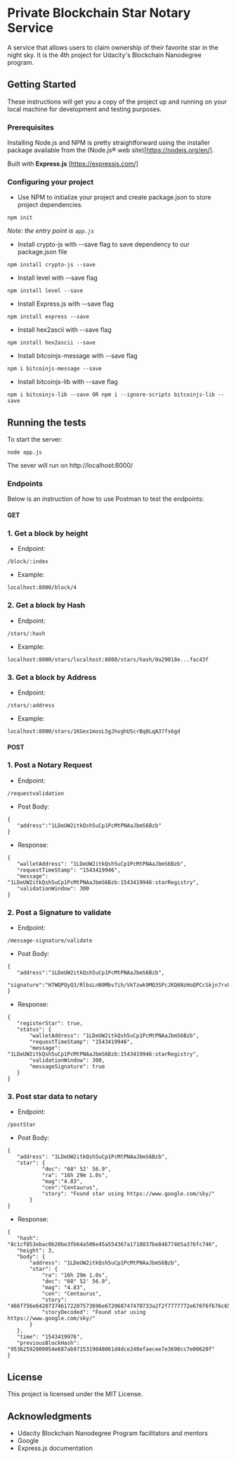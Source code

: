 # Private Blockchain Star Notary Service

A service that allows users to claim ownership of their favorite star in the night sky. It is the 4th project for Udacity's Blockchain Nanodegree program.

## Getting Started

These instructions will get you a copy of the project up and running on your local machine for development and testing purposes.

### Prerequisites

Installing Node.js and NPM is pretty straightforward using the installer package available from the (Node.js® web site)[https://nodejs.org/en/].

Built with **Express.js** [https://expressjs.com/]

### Configuring your project

- Use NPM to initialize your project and create package.json to store project dependencies.
```
npm init
```
*Note: the entry point is `app.js`*
- Install crypto-js with --save flag to save dependency to our package.json file
```
npm install crypto-js --save
```
- Install level with --save flag
```
npm install level --save
```
- Install Express.js with --save flag
```
npm install express --save
```
- Install hex2ascii with --save flag
```
npm install hex2ascii --save
```
- Install bitcoinjs-message with --save flag
```
npm i bitcoinjs-message --save
```
- Install bitcoinjs-lib with --save flag
```
npm i bitcoinjs-lib --save OR npm i --ignore-scripts bitcoinjs-lib --save
```
## Running the tests
To start the server:
```
node app.js
```
The sever will run on http://localhost:8000/

### Endpoints
Below is an instruction of how to use Postman to test the endpoints:
#### GET
### 1. Get a block by height
 - Endpoint:
 ```
 /block/:index
 ```
 - Example:
 ```
 localhost:8000/block/4
 ```
### 2. Get a block by Hash
 - Endpoint:
 ```
 /stars/:hash
 ```
 - Example: 
 ```
 localhost:8000/stars/localhost:8000/stars/hash/0a29018e...fac43f
 ```
### 3. Get a block by Address
 - Endpoint:
 ```
 /stars/:address
 ```
 - Example: 
 ```
 localhost:8000/stars/1KGex1mosL5gJhvghUScrBq8LqA37fs6gd
 ```
#### POST
### 1. Post a Notary Request
 - Endpoint:
 ```
 /requestvalidation
 ```
 - Post Body:
 ```
 {
	"address":"1LDeUW2itkQsh5uCp1PcMtPNAaJbmS6Bzb"
 }
 ```
 - Response:
 ```
 {
    "walletAddress": "1LDeUW2itkQsh5uCp1PcMtPNAaJbmS6Bzb",
    "requestTimeStamp": "1543419946",
    "message": "1LDeUW2itkQsh5uCp1PcMtPNAaJbmS6Bzb:1543419946:starRegistry",
    "validationWindow": 300
}
 ```
### 2. Post a Signature to validate
 - Endpoint:
 ```
 /message-signature/validate
 ```
 - Post Body:
 ```
{
	"address":"1LDeUW2itkQsh5uCp1PcMtPNAaJbmS6Bzb",
	"signature":"H7WQPQyQ3/RlbsLnN9Mbv7ih/VkTzwk9MQ3SPcJKQ6NzHoQPCcSkjn7rv8cTkhtd8Qgo3FPuWoPc9LMjiQEkIsM="
}
 ```
 - Response:
 ```
{
    "registerStar": true,
    "status": {
        "walletAddress": "1LDeUW2itkQsh5uCp1PcMtPNAaJbmS6Bzb",
        "requestTimeStamp": "1543419946",
        "message": "1LDeUW2itkQsh5uCp1PcMtPNAaJbmS6Bzb:1543419946:starRegistry",
        "validationWindow": 300,
        "messageSignature": true
    }
}
 ```
### 3. Post star data to notary
- Endpoint:
 ```
/postStar
 ```
 - Post Body:
 ```
{
	"address": "1LDeUW2itkQsh5uCp1PcMtPNAaJbmS6Bzb",
    "star": {
            "dec": "68° 52' 56.9",
            "ra": "16h 29m 1.0s",
            "mag":"4.83",
            "cen":"Centaurus",
            "story": "Found star using https://www.google.com/sky/"
        }
}
 ```
 - Response:
 ```
{
    "hash": "8c1cf853ebac0b20be3fb64a506e45a554367a1710837be84677465a376fc746",
    "height": 3,
    "body": {
        "address": "1LDeUW2itkQsh5uCp1PcMtPNAaJbmS6Bzb",
        "star": {
            "ra": "16h 29m 1.0s",
            "dec": "68° 52' 56.9",
            "mag": "4.83",
            "cen": "Centaurus",
            "story": "466f756e642073746172207573696e672068747470733a2f2f7777772e676f6f676c652e636f6d2f736b792f",
            "storyDecoded": "Found star using https://www.google.com/sky/"
        }
    },
    "time": "1543419976",
    "previousBlockHash": "95362592800054e687ab9715319048061d4dce240efaecee7e3698cc7e00620f"
}
 ```

## License
This project is licensed under the MIT License.

## Acknowledgments
* Udacity Blockchain Nanodegree Program facilitators and mentors
* Google
* Express.js documentation